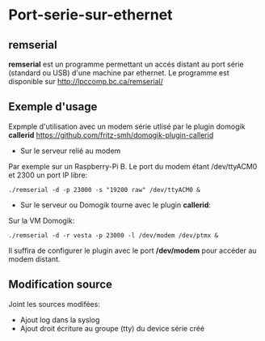 Port-serie-sur-ethernet
=======================

remserial
---------

**remserial** est un programme permettant un accés distant au port série  (standard ou USB) d'une machine par ethernet. 
Le programme est disponible sur http://lpccomp.bc.ca/remserial/

Exemple d'usage
---------------

Expmple d'utilisation avec un modem série utlisé par le plugin domogik  **callerid** https://github.com/fritz-smh/domogik-plugin-callerid


* Sur le serveur relié au modem 

Par exemple sur un Raspberry-Pi B. Le port du modem étant /dev/ttyACM0 et 2300 un port IP libre:

    ./remserial -d -p 23000 -s "19200 raw" /dev/ttyACM0 &
    


* Sur le serveur ou Domogik tourne avec le plugin **callerid**:

Sur la VM Domogik:

    ./remserial -d -r vesta -p 23000 -l /dev/modem /dev/ptmx &
    
    
Il suffira de configurer le plugin avec le port **/dev/modem** pour accéder au modem distant.


Modification source
-------------------

Joint les sources modifées:

* Ajout log dans la syslog
* Ajout droit écriture au groupe (tty) du device série créé


    




